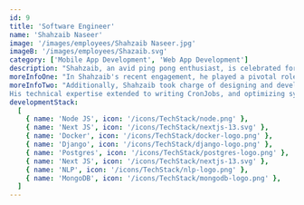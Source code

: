 ```yaml
---
id: 9
title: 'Software Engineer'
name: 'Shahzaib Naseer'
image: '/images/employees/Shahzaib Naseer.jpg'
imageB: '/images/employees/Shazaib.svg'
category: ['Mobile App Development', 'Web App Development']
description: "Shahzaib, an avid ping pong enthusiast, is celebrated for successfully navigating a complex work project, displaying exceptional collaboration, problem-solving, and leadership skills. His commitment to ongoing learning aligns with aspirations of enhancing expertise and taking on greater responsibilities for organizational growth. Shahzaib strives to make a significant impact on his industry, fostering positive changes in every project."
moreInfoOne: "In Shahzaib's recent engagement, he played a pivotal role in the development and integration of a product designed to assist writers, including students, teachers, bloggers, and journalists. The primary objective was to facilitate code writing in a style that remains undetected by AI Detection apps like GPTZero. Shahzaib's responsibilities included the integration and development of REST APIs, ensuring seamless communication between different components of the system. He played a key role in integrating AI functionalities for smooth code rewriting, enhancing the overall user experience."
moreInfoTwo: "Additionally, Shahzaib took charge of designing and developing the user interface, ensuring an intuitive and user-friendly environment.
His technical expertise extended to writing CronJobs, and optimizing system processes for efficiency. Furthermore, Shahzaib facilitated the integration of WordPress CMS for blogs, allowing users to seamlessly incorporate their writing into blogs. The technologies utilized in this project comprised NEXT JS and NODE for the frontend and backend, MongoDB for data management, Docker for containerization, and GitHub for version control."
developmentStack:
  [
    { name: 'Node JS', icon: '/icons/TechStack/node.png' },
    { name: 'Next JS', icon: '/icons/TechStack/nextjs-13.svg' },
    { name: 'Docker', icon: '/icons/TechStack/docker-logo.png' },
    { name: 'Django', icon: '/icons/TechStack/django-logo.png' },
    { name: 'Postgres', icon: '/icons/TechStack/postgres-logo.png' },
    { name: 'Next JS', icon: '/icons/TechStack/nextjs-13.svg' },
    { name: 'NLP', icon: '/icons/TechStack/nlp-logo.png' },
    { name: 'MongoDB', icon: '/icons/TechStack/mongodb-logo.png' },
  ]
---
```

